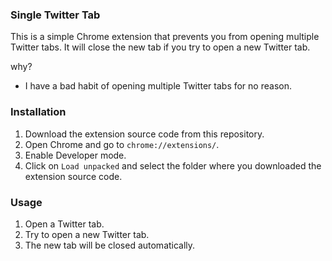 ### Single Twitter Tab

This is a simple Chrome extension that prevents you from opening multiple Twitter tabs. It will close the new tab if you try to open a new Twitter tab.

why?

- I have a bad habit of opening multiple Twitter tabs for no reason.

### Installation

1. Download the extension source code from this repository.
2. Open Chrome and go to `chrome://extensions/`.
3. Enable Developer mode.
4. Click on `Load unpacked` and select the folder where you downloaded the extension source code.

### Usage

1. Open a Twitter tab.
2. Try to open a new Twitter tab.
3. The new tab will be closed automatically.
